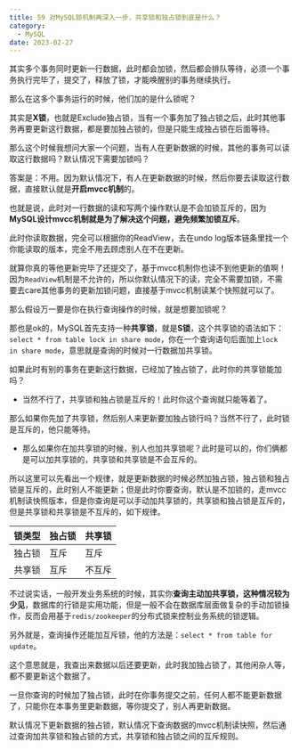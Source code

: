 ```yaml
---
title: 59 对MySQL锁机制再深入一步，共享锁和独占锁到底是什么？
category:
  - MySQL
date: 2023-02-27
---
```


<!-- more -->


其实多个事务同时更新一行数据，此时都会加锁，然后都会排队等待，必须一个事务执行完毕了，提交了，释放了锁，才能唤醒别的事务继续执行。

那么在这多个事务运行的时候，他们加的是什么锁呢？

其实是**X锁**，也就是Exclude独占锁，当有一个事务加了独占锁之后，此时其他事务再要更新这行数据，都是要加独占锁的，但是只能生成独占锁在后面等待。

那么这个时候我想问大家一个问题，当有人在更新数据的时候，其他的事务可以读取这行数据吗？默认情况下需要加锁吗？

答案是：不用。因为默认情况下，有人在更新数据的时候，然后你要去读取这行数据，直接默认就是**开启mvcc机制**的。

也就是说，此时对一行数据的读和写两个操作默认是不会加锁互斥的，因为**MySQL设计mvcc机制就是为了解决这个问题，避免频繁加锁互斥**。

此时你读取数据，完全可以根据你的ReadView，去在undo log版本链条里找一个你能读取的版本，完全不用去顾虑别人在不在更新。

就算你真的等他更新完毕了还提交了，基于mvcc机制你也读不到他更新的值啊！因为`ReadView`机制是不允许的，所以你默认情况下的读，完全不需要加锁，不需要去care其他事务的更新加锁问题，直接基于mvcc机制读某个快照就可以了。

那么假设万一要是你在执行查询操作的时候，就是想要加锁呢？

那也是ok的，MySQL首先支持一种**共享锁**，就是**S锁**，这个共享锁的语法如下：`select * from table lock in share mode`，你在一个查询语句后面加上`lock in share mode`，意思就是查询的时候对一行数据加共享锁。

如果此时有别的事务在更新这行数据，已经加了独占锁了，此时你的共享锁能加吗？

- 当然不行了，共享锁和独占锁是互斥的！此时你这个查询就只能等着了。

那么如果你先加了共享锁，然后别人来更新要加独占锁行吗？当然不行了，此时锁是互斥的，他只能等待。

- 那么如果你在加共享锁的时候，别人也加共享锁呢？此时是可以的，你们俩都是可以加共享锁的，共享锁和共享锁是不会互斥的。

所以这里可以先看出一个规律，就是更新数据的时候必然加独占锁，独占锁和独占锁是互斥的，此时别人不能更新；但是此时你要查询，默认是不加锁的，走mvcc机制读快照版本，但是你查询是可以手动加共享锁的，共享锁和独占锁是互斥的，但是共享锁和共享锁是不互斥的，如下规律。

| 锁类型 | 独占锁 | 共享锁 |
| ------ | ------ | ------ |
| 独占锁 | 互斥   | 互斥   |
| 共享锁 | 互斥   | 不互斥 |

不过说实话，一般开发业务系统的时候，其实你**查询主动加共享锁，这种情况较为少见**，数据库的行锁是实用功能，但是一般不会在数据库层面做复杂的手动加锁操作，反而会用基于`redis/zookeeper`的分布式锁来控制业务系统的锁逻辑。

另外就是，查询操作还能加互斥锁，他的方法是：`select * from table for update`。

这个意思就是，我查出来数据以后还要更新，此时我加独占锁了，其他闲杂人等，都不要更新这个数据了。

一旦你查询的时候加了独占锁，此时在你事务提交之前，任何人都不能更新数据了，只能你在本事务里更新数据，等你提交了，别人再更新数据。

默认情况下更新数据的独占锁，默认情况下查询数据的mvcc机制读快照，然后通过查询加共享锁和独占锁的方式，共享锁和独占锁之间的互斥规则。


